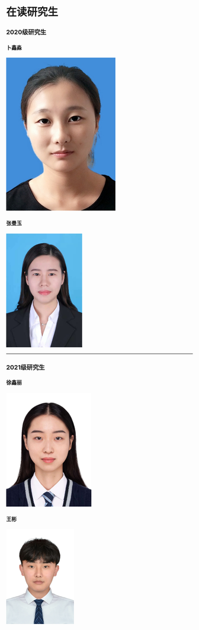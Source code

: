 # 在读研究生

### 2020级研究生

#### 卜鑫淼

<img src="../image/buxinmiao.png" style="zoom:100%;" />



#### 张曼玉

<img src="../image/zhangmanyu.png" style="zoom:30%;" />

------

### 2021级研究生

#### 徐鑫丽

<img src="../image/xuxinli.png" style="zoom:30%;" />

#### 王彬

<img src="../image/wangbin.jpg" style="zoom:25%;" />

